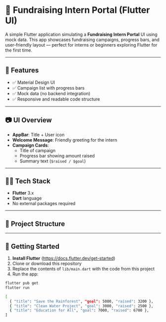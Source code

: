 # 📱 Fundraising Intern Portal (Flutter UI)

A simple Flutter application simulating a **Fundraising Intern Portal** UI using mock data. This app showcases fundraising campaigns, progress bars, and user-friendly layout — perfect for interns or beginners exploring Flutter for the first time.

---

## 🚀 Features

- ✅ Material Design UI
- ✅ Campaign list with progress bars
- ✅ Mock data (no backend integration)
- ✅ Responsive and readable code structure

---

## 📷 UI Overview

- **AppBar**: Title + User icon
- **Welcome Message**: Friendly greeting for the intern
- **Campaign Cards**:
  - Title of campaign
  - Progress bar showing amount raised
  - Summary text (`$raised / $goal`)

---

## 🧑‍💻 Tech Stack

- **Flutter** 3.x
- **Dart** language
- No external packages required

---

## 📁 Project Structure


---

## 🏃 Getting Started

1. **Install Flutter** (https://docs.flutter.dev/get-started)
2. Clone or download this repository
3. Replace the contents of `lib/main.dart` with the code from this project
4. Run the app:

```bash
flutter pub get
flutter run

[
  { "title": "Save the Rainforest", "goal": 5000, "raised": 3200 },
  { "title": "Clean Water Project", "goal": 3000, "raised": 2500 },
  { "title": "Education for All", "goal": 7000, "raised": 6700 },
]
